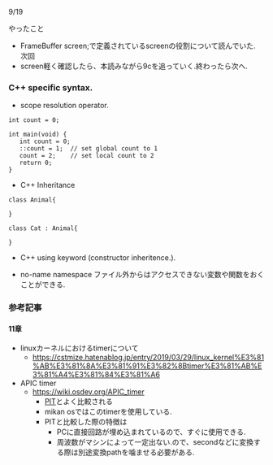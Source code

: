 9/19

やったこと
* FrameBuffer screen;で定義されているscreenの役割について読んでいた.
次回
* screen軽く確認したら、本読みながら9cを追っていく.終わったら次へ.



### C++ specific syntax.
* scope resolution operator.

```
int count = 0;

int main(void) {
   int count = 0;
   ::count = 1;  // set global count to 1
   count = 2;    // set local count to 2
   return 0;
}
```

* C++ Inheritance

```
class Animal{

}

class Cat : Animal{

}
```

* C++ using keyword (constructor inheritence.).

* no-name namespace
ファイル外からはアクセスできない変数や関数をおくことができる.

### 参考記事

#### 11章
* linuxカーネルにおけるtimerについて
  * https://cstmize.hatenablog.jp/entry/2019/03/29/linux_kernel%E3%81%AB%E3%81%8A%E3%81%91%E3%82%8Btimer%E3%81%AB%E3%81%A4%E3%81%84%E3%81%A6
* APIC timer 
  * https://wiki.osdev.org/APIC_timer
    * [PIT](https://wiki.osdev.org/PIT)とよく比較される
    * mikan osではこのtimerを使用している.
    * PITと比較した際の特徴は
      * PCに直接回路が埋め込まれているので、すぐに使用できる.
      * 周波数がマシンによって一定出ない.ので、secondなどに変換する際は別途変換pathを噛ませる必要がある.